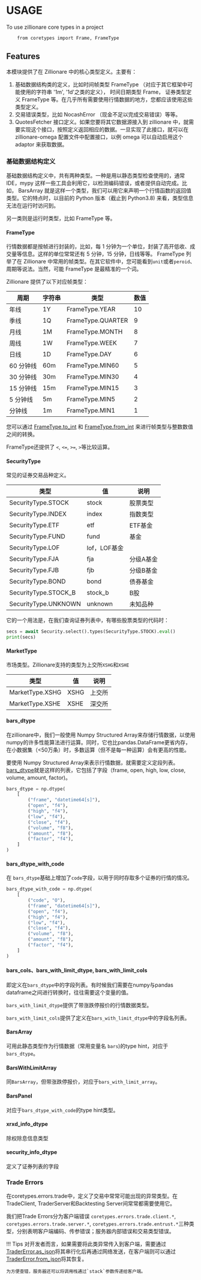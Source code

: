 # USAGE

To use zillionare core types in a project

```
    from coretypes import Frame, FrameType
```

## Features

本模块提供了在 Zillionare 中的核心类型定义。主要有：

1. 基础数据结构类的定义，比如时间帧类型 FrameType （对应于其它框架中可能使用的字符串 '1m', '1d'之类的定义）， 时间日期类型 Frame， 证券类型定义 FrameType 等。在几乎所有需要使用行情数据的地方，您都应该使用这些类型定义。
2. 交易错误类型，比如 NocashError （现金不足以完成交易错误）等等。
3. QuotesFetcher 接口定义。如果您要将其它数据源接入到 zillionare 中，就需要实现这个接口，按照定义返回相应的数据。一旦实现了此接口，就可以在 zillionare-omega 配置文件中配置接口，以例 omega 可以自动启用这个 adaptor 来获取数据。

### 基础数据结构定义

基础数据结构定义中，共有两种类型。一种是用以静态类型检查使用的，通常 IDE，mypy 这样一些工具会利用它，以检测编码错误，或者提供自动完成。比如， BarsArray 就是这样一个类型，我们可以用它来声明一个行情函数的返回值类型。它的特点时，以目前的 Python 版本（截止到 Python3.8) 来看，类型信息无法在运行时访问到。

另一类则是运行时类型，比如 FrameType 等。

#### FrameType
行情数据都是按帧进行封装的，比如，每 1 分钟为一个单位，封装了高开低收、成交量等信息。这样的单位常常还有 5 分钟，15 分钟，日线等等。 FrameType 列举了在 Zillionare 中常用的帧类型。在其它软件中，您可能看到`unit`或者`peroid`、周期等说法。当然，可能 FrameType 是最精准的一个词。

Zillionare 提供了以下对应帧类型：

| 周期      | 字符串 | 类型              | 数值 |
| --------- | ------ | ----------------- | ---- |
| 年线      | 1Y     | FrameType.YEAR    | 10   |
| 季线      | 1Q     | FrameType.QUARTER | 9    |
| 月线      | 1M     | FrameType.MONTH   | 8    |
| 周线      | 1W     | FrameType.WEEK    | 7    |
| 日线      | 1D     | FrameType.DAY     | 6    |
| 60 分钟线 | 60m    | FrameType.MIN60   | 5    |
| 30 分钟线 | 30m    | FrameType.MIN30   | 4    |
| 15 分钟线 | 15m    | FrameType.MIN15   | 3    |
| 5 分钟线  | 5m     | FrameType.MIN5    | 2    |
| 分钟线    | 1m     | FrameType.MIN1    | 1    |

您可以通过 [FrameType.to_int](coretypes.types.FrameType.to_int) 和 [FrameType.from_int](coretypes.types.FrameType.from_int) 来进行帧类型与整数数值之间的转换。

FrameType还提供了 `<`, `<=`, `>=`, `>`等比较运算。

#### SecurityType
常见的证券交易品种定义。

| 类型                 | 值           | 说明      |
| -------------------- | ------------ | --------- |
| SecurityType.STOCK   | stock        | 股票类型  |
| SecurityType.INDEX   | index        | 指数类型  |
| SecurityType.ETF     | etf          | ETF基金   |
| SecurityType.FUND    | fund         | 基金      |
| SecurityType.LOF     | lof，LOF基金 |           |
| SecurityType.FJA     | fja          | 分级A基金 |
| SecurityType.FJB     | fjb          | 分级B基金 |
| SecurityType.BOND    | bond         | 债券基金  |
| SecurityType.STOCK_B | stock_b      | B股       |
| SecurityType.UNKNOWN | unknown      | 未知品种  |

它的一个用法是，在我们查询证券列表中，有哪些股票类型的代码时：

```python
secs = await Security.select().types(SecurityType.STOCK).eval()
print(secs)
```

#### MarketType

市场类型。Zillionare支持的类型为上交所`XSHG`和`XSHE`

| 类型            | 值   | 说明   |
| --------------- | ---- | ------ |
| MarketType.XSHG | XSHG | 上交所 |
| MarketType.XSHE | XSHE | 深交所 |

#### bars_dtype
在zillionare中，我们一般使用 Numpy Structured Array来存储行情数据，以使用numpy的许多性能算法进行运算。同时，它也比pandas.DataFrame更省内存，在小数据集（<50万条）时，多数运算（但不是每一种运算）会有更高的性能。

要使用 Numpy Structured Array来表示行情数据，就需要定义定段列表。 [bars_dtype](coretypes.types.bars_dtype)就是这样的列表，它包括了字段（frame, open, high, low, close, volume, amount, factor)。

```python
bars_dtype = np.dtype(
    [
        ("frame", "datetime64[s]"),
        ("open", "f4"),
        ("high", "f4"),
        ("low", "f4"),
        ("close", "f4"),
        ("volume", "f8"),
        ("amount", "f8"),
        ("factor", "f4"),
    ]
)
```

#### bars_dtype_with_code

在 `bars_dtype`基础上增加了`code`字段，以用于同时存取多个证券的行情的情况。

```python
bars_dtype_with_code = np.dtype(
    [
        ("code", "O"),
        ("frame", "datetime64[s]"),
        ("open", "f4"),
        ("high", "f4"),
        ("low", "f4"),
        ("close", "f4"),
        ("volume", "f8"),
        ("amount", "f8"),
        ("factor", "f4"),
    ]
)
```

#### bars_cols、bars_with_limit_dtype, bars_with_limit_cols

即定义在`bars_dtype`中的字段列表。有时候我们需要在numpy与pandas dataframe之间进行转换时，往往需要这个变量的值。

`bars_with_limit_dtype`提供了带涨跌停报价的行情数据类型。

`bars_with_limit_cols`提供了定义在`bars_with_limit_dtype`中的字段名列表。

#### BarsArray
可用此静态类型作为行情数据（常用变量名 `bars`)的type hint，对应于`bars_dtype`。

#### BarsWithLimitArray
同`BarsArray`，但带涨跌停报价，对应于`bars_with_limit_array`。

#### BarsPanel
对应于`bars_dtype_with_code`的type hint类型。

#### xrxd_info_dtype
除权除息信息类型

#### security_info_dtype
定义了证券列表的字段

### Trade Errors

在coretypes.errors.trade中，定义了交易中常常可能出现的异常类型。在TradeClient, TraderServer和Backtesting Server间常常都需要使用它。

我们把Trade Errors分为客户端错误 `coretypes.errors.trade.client.*`, `coretypes.errors.trade.server.*`, `coretypes.errors.trade.entrust.*`三种类型，分别表明客户端编码、传参错误；服务器内部错误和交易类型错误。

!!! Tips
    对开发者而言，如果需要将此类异常传入到客户端，需要通过 [TraderError.as_json](/api/errors/trade/TraderError.as_json)将其串行化后再通过网络发送，在客户端则可以通过[TraderError.from_json](/api/errors/trade/TraderError.from_json)将其恢复。

    为方便查错，服务器还可以将调用栈通过`stack`参数传递给客户端。
